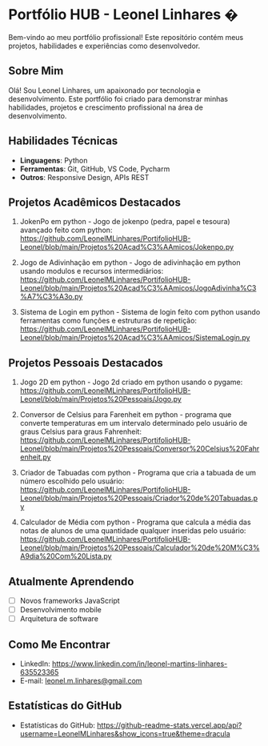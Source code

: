# Portfólio HUB - Leonel Linhares �

Bem-vindo ao meu portfólio profissional! Este repositório contém meus projetos, habilidades e experiências como desenvolvedor.

##  Sobre Mim

Olá! Sou Leonel Linhares, um apaixonado por tecnologia e desenvolvimento. Este portfólio foi criado para demonstrar minhas habilidades, projetos e crescimento profissional na área de desenvolvimento.

##  Habilidades Técnicas

- **Linguagens**: Python
- **Ferramentas**: Git, GitHub, VS Code, Pycharm
- **Outros**: Responsive Design, APIs REST

##  Projetos Acadêmicos Destacados

1. JokenPo em python - Jogo de jokenpo (pedra, papel e tesoura) avançado feito com python: https://github.com/LeonelMLinhares/PortifolioHUB-Leonel/blob/main/Projetos%20Acad%C3%AAmicos/Jokenpo.py
  
2. Jogo de Adivinhação em python - Jogo de adivinhação em python usando modulos e recursos intermediários: https://github.com/LeonelMLinhares/PortifolioHUB-Leonel/blob/main/Projetos%20Acad%C3%AAmicos/JogoAdivinha%C3%A7%C3%A3o.py
   
3. Sistema de Login em python - Sistema de login feito com python usando ferramentas como funções e estruturas de repetição: https://github.com/LeonelMLinhares/PortifolioHUB-Leonel/blob/main/Projetos%20Acad%C3%AAmicos/SistemaLogin.py

##  Projetos Pessoais Destacados

1. Jogo 2D em python - Jogo 2d criado em python usando o pygame: https://github.com/LeonelMLinhares/PortifolioHUB-Leonel/blob/main/Projetos%20Pessoais/Jogo.py

2. Conversor de Celsius para Farenheit em python - programa que converte temperaturas em um intervalo determinado pelo usuário de graus Celsius para graus Fahrenheit: https://github.com/LeonelMLinhares/PortifolioHUB-Leonel/blob/main/Projetos%20Pessoais/Conversor%20Celsius%20Fahrenheit.py

3. Criador de Tabuadas com python - Programa que cria a tabuada de um número escolhido pelo usuário: https://github.com/LeonelMLinhares/PortifolioHUB-Leonel/blob/main/Projetos%20Pessoais/Criador%20de%20Tabuadas.py

4. Calculador de Média com python - Programa que calcula a média das notas de alunos de uma quantidade qualquer inseridas pelo usuário: https://github.com/LeonelMLinhares/PortifolioHUB-Leonel/blob/main/Projetos%20Pessoais/Calculador%20de%20M%C3%A9dia%20Com%20Lista.py


##  Atualmente Aprendendo

- [ ] Novos frameworks JavaScript
- [ ] Desenvolvimento mobile
- [ ] Arquitetura de software
      
##  Como Me Encontrar

- LinkedIn: https://www.linkedin.com/in/leonel-martins-linhares-635523365
- E-mail: leonel.m.linhares@gmail.com

##  Estatísticas do GitHub

- Estatísticas do GitHub: https://github-readme-stats.vercel.app/api?username=LeonelMLinhares&show_icons=true&theme=dracula

